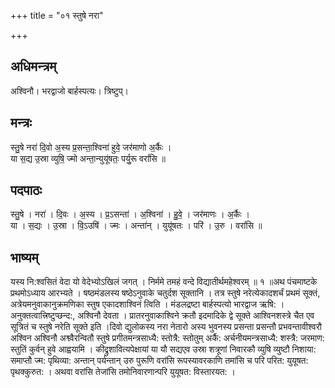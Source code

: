 +++
title = "०१ स्तुषे नरा"

+++
## अधिमन्त्रम्
अश्विनौ। भरद्वाजो बार्हस्पत्यः। त्रिष्टुप्।

## मन्त्रः
स्तु॒षे नरा॑ दि॒वो अ॒स्य प्र॒सन्ता॒श्विना॑ हुवे॒ जर॑माणो अ॒र्कैः ।  
या स॒द्य उ॒स्रा व्युषि॒ ज्मो अन्ता॒न्युयू॑षतः॒ पर्यु॒रू वरां॑सि ॥

## पदपाठः
स्तु॒षे । नरा॑ । दि॒वः । अ॒स्य । प्र॒ऽसन्ता॑ । अ॒श्विना॑ । हु॒वे॒ । जर॑माणः । अ॒र्कैः ।  
या । स॒द्यः । उ॒स्रा । वि॒ऽउषि॑ । ज्मः । अन्ता॑न् । युयू॑षतः । परि॑ । उ॒रु । वरां॑सि ॥

## भाष्यम्
यस्य नि:श्वसितं वेदा यो वेदेभ्योऽखिलं जगत् । निर्ममे तमहं वन्दे विद्यातीर्थमहेश्वरम् ॥ १ ॥अथ पंचमाष्टके प्रथमोऽध्याय आरभ्यते । षष्ठमंडलस्य षष्ठेऽनुवाके चतुर्दश सूक्तानि । तत्र स्तुषे नरेत्येकादशर्चं प्रथमं सूक्तं, अत्रेयमनुवाकानुक्रमणिका स्तुष एकादशाश्विनं त्विति । मंडलद्रष्टा बार्हस्पत्यो भारद्वाज ऋषि: । अनुक्तत्वात्त्रिष्टुप्छन्द:, अश्विनौ देवता । प्रातरनुवाकाश्विने क्रतौ इदमादिके द्वे सूक्ते आश्विनशस्त्रे चैत एव सूत्रितं च स्तुषे नरेति सूक्ते इति ।दिवो द्युलोकस्य नरा नेतारो अस्य भुवनस्य प्रसन्ता प्रसन्तौ प्रभवन्तावीश्वरौ अश्विन अश्विनौ अश्व्वैरन्वितौ स्तुषे प्रगीतमन्त्रसाध्यै: स्तोत्रै: स्तोतुम् अर्कै: अर्चनीयमन्त्रसाध्यै: शस्त्रै: जरमाण: स्तुतिं कुर्वन् हुवे आह्वयामि । कीद्रुशावित्यपेक्षायां या यौ सद्यएव उस्रा शत्रूणां निवारकौ व्युषि व्युष्टौ निशाया: समाप्तौ ज्म: पृथिव्या: अन्तान् पर्यन्तान् उरु पुरूणि वरांसि रूपस्यावरकाणि तमांसि च परि परित: युयूषत: पृथक्कुरुत: । अथवा वरांसि तेजांसि तमोनिवारणान्परि युयूषत: विस्तारयत: ।